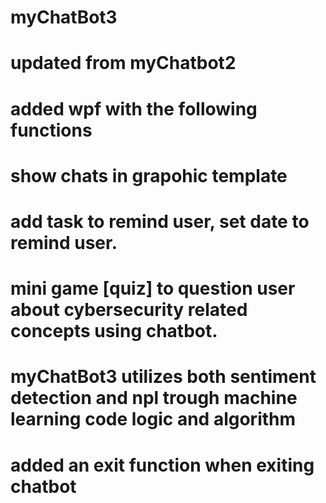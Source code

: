 # myChatBot3
# updated from myChatbot2
# added wpf with the following functions
# show chats in grapohic template
# add task to remind user, set date to remind user.
# mini game [quiz] to question user about cybersecurity related concepts using chatbot.
# myChatBot3 utilizes both sentiment detection and npl trough machine learning code logic and algorithm
# added an exit function when exiting chatbot
